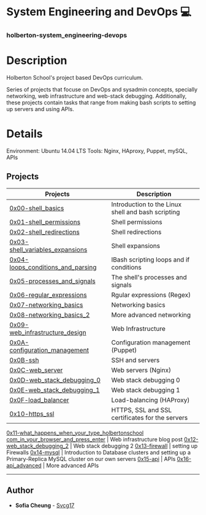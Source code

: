 # System Engineering and DevOps :computer:
### holberton-system_engineering-devops

# Description
Holberton School's project based DevOps curriculum. 

Series of projects that focuse on DevOps and sysadmin concepts, specially networking, web infrastructure and web-stack debugging. Additionally, these projects contain tasks that range from making bash scripts to setting up servers and using APIs.

# Details
Environment: Ubuntu 14.04 LTS
Tools: Nginx, HAproxy, Puppet, mySQL, APIs


## Projects
Projects | Description
----------- | -----------
[0x00-shell_basics](./0x00-shell_basics) | Introduction to the Linux shell and bash scripting
[0x01-shell_permissions](./0x01-shell_permissions) | Shell permissions
[0x02-shell_redirections](./0x02-shell_redirections) | Shell redirections
[0x03-shell_variables_expansions](./0x03-shell_variables_expansion) | Shell expansions
[0x04-loops_conditions_and_parsing](./0x04-loops_conditions_and_parsing) | IBash scripting loops and if conditions
[0x05-processes_and_signals](./0x05-processes_and_signals) | The shell's processes and signals
[0x06-regular_expressions](./0x06-regular_expressions) | Rgular expressions (Regex)
[0x07-networking_basics](./0x07-networking_basics) | Networking basics
[0x08-networking_basics_2](./0x08-networking_basics_2) | More advanced networking
[0x09-web_infrastructure_design](./0x09-web_infrastructure_design) | Web Infrastructure
[0x0A-configuration_management](./0x0A-configuration_management) | Configuration management (Puppet)
[0x0B-ssh](./0x0B-ssh) | SSH and servers
[0x0C-web_server](./0x0C-web_server) | Web servers (Nginx)
[0x0D-web_stack_debugging_0](./0x0D-web_stack_debugging_0) | Web stack debugging 0
[0x0E-web_stack_debugging_1](./0x0E-web_stack_debugging_1) | Web stack debugging 1
[0x0F-load_balancer](./0x0F-load_balancer) | Load-balancing (HAProxy)
[0x10-https_ssl](./0x10-https_ssl) | HTTPS, SSL and  SSL certificates for the servers
[0x11-what_happens_when_your_type_holbertonschool<br/>
com_in_your_browser_and_press_enter](./0x11-what_happens_when_your_type_holbertonschool_com_in_your_browser_and_press_enter) | Web infrastructure blog post
[0x12-web_stack_debugging_2](./0x12-web_stack_debugging_2) | Web stack debugging 2
[0x13-firewall](./0x13-firewall) | setting up Firewalls
[0x14-mysql](./0x14-mysql) | Introduction to Database clusters and setting up a Primary-Replica MySQL cluster on our own servers
[0x15-api](./0x15-api) | APIs
[0x16-api_advanced](./0x16-api_advanced) | More advanced APIs

---

## Author
* **Sofia Cheung** - [Svcg17](https://github.com/Svcg17)
